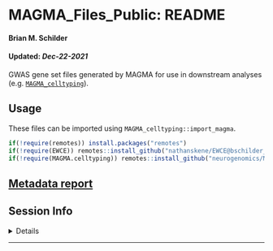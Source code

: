 MAGMA\_Files\_Public: README
================
<h4>
Brian M. Schilder
</h4>
<h4>
Updated: <i>Dec-22-2021</i>
</h4>

GWAS gene set files generated by MAGMA for use in downstream analyses
(e.g. [`MAGMA_celltyping`](https://github.com/neurogenomics/MAGMA_Celltyping)).

## Usage

These files can be imported using `MAGMA_celltyping::import_magma`.

``` r
if(!require(remotes)) install.packages("remotes")
if(!require(EWCE)) remotes::install_github("nathanskene/EWCE@bschilder_dev")
if(!require(MAGMA.celltyping)) remotes::install_github("neurogenomics/MAGMA_celltyping@bschilder_dev")
```

## [Metadata report](https://neurogenomics.github.io/MAGMA_Files_Public/vignettes/metadata_report.html)

## Session Info

<details>

``` r
utils::sessionInfo()
```

    ## R version 4.1.0 (2021-05-18)
    ## Platform: x86_64-apple-darwin17.0 (64-bit)
    ## Running under: macOS Big Sur 10.16
    ## 
    ## Matrix products: default
    ## BLAS:   /Library/Frameworks/R.framework/Versions/4.1/Resources/lib/libRblas.dylib
    ## LAPACK: /Library/Frameworks/R.framework/Versions/4.1/Resources/lib/libRlapack.dylib
    ## 
    ## locale:
    ## [1] en_GB.UTF-8/en_GB.UTF-8/en_GB.UTF-8/C/en_GB.UTF-8/en_GB.UTF-8
    ## 
    ## attached base packages:
    ## [1] stats     graphics  grDevices utils     datasets  methods   base     
    ## 
    ## loaded via a namespace (and not attached):
    ##  [1] compiler_4.1.0  magrittr_2.0.1  fastmap_1.1.0   tools_4.1.0    
    ##  [5] htmltools_0.5.2 yaml_2.2.1      stringi_1.7.6   rmarkdown_2.11 
    ##  [9] knitr_1.36      stringr_1.4.0   xfun_0.28       digest_0.6.29  
    ## [13] rlang_0.4.12    evaluate_0.14

</details>
<hr>
